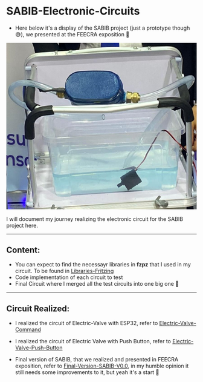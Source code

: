 # SABIB-Electronic-Circuits

- Here below it's a display of the SABIB project (just a prototype though 😅), we presented at the FEECRA exposition 💪

<p align="center">
<img src="./SABIB.jpg" alt="SABIB-Prototype" />
</p>

I will document my journey realizing the electronic circuit for the SABIB project here.

---

## Content:

- You can expect to find the necessayr libraries in **fzpz** that I used in my circuit. To be found in [Libraries-Fritzing](./Libraries-Fritzing/)
- Code implementation of each circuit to test
- Final Circuit where I merged all the test circuits into one big one 🐬

---

## Circuit Realized:

- I realized the circuit of Electric-Valve with ESP32, refer to [Electric-Valve-Command](./Electric-Valve-Command/)
- I realized the circuit of Electric Valve with Push Button, refer to [Electric-Valve-Push-Button](./Electric-Valve-Push-Button/)

- Final version of SABIB, that we realized and presented in FEECRA exposition, refer to [Final-Version-SABIB-V0.0](./Final-Version-Valve-Push-Flow/), in my humble opinion it still needs some improvements to it, but yeah it's a start 🤭
